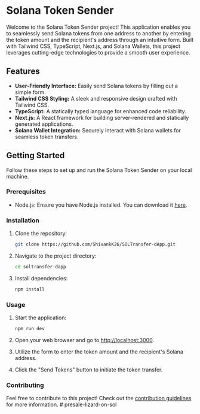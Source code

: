 # Solana Token Sender

Welcome to the Solana Token Sender project! This application enables you to seamlessly send Solana tokens from one address to another by entering the token amount and the recipient's address through an intuitive form. Built with Tailwind CSS, TypeScript, Next.js, and Solana Wallets, this project leverages cutting-edge technologies to provide a smooth user experience.

## Features

- **User-Friendly Interface:** Easily send Solana tokens by filling out a simple form.
- **Tailwind CSS Styling:** A sleek and responsive design crafted with Tailwind CSS.
- **TypeScript:** A statically typed language for enhanced code reliability.
- **Next.js:** A React framework for building server-rendered and statically generated applications.
- **Solana Wallet Integration:** Securely interact with Solana wallets for seamless token transfers.

## Getting Started

Follow these steps to set up and run the Solana Token Sender on your local machine.

### Prerequisites

- Node.js: Ensure you have Node.js installed. You can download it [here](https://nodejs.org/).

### Installation

1. Clone the repository:

   ```bash
   git clone https://github.com/ShivankK26/SOLTransfer-dApp.git
   ```

2. Navigate to the project directory:

   ```bash
   cd soltransfer-dapp
   ```

3. Install dependencies:

   ```bash
   npm install
   ```

### Usage

1. Start the application:

   ```bash
   npm run dev
   ```

2. Open your web browser and go to [http://localhost:3000](http://localhost:3000).

3. Utilize the form to enter the token amount and the recipient's Solana address.

4. Click the "Send Tokens" button to initiate the token transfer.

### Contributing

Feel free to contribute to this project! Check out the [contribution guidelines](CONTRIBUTING.md) for more information.
#   p r e s a l e - l i z a r d - o n - s o l  
 